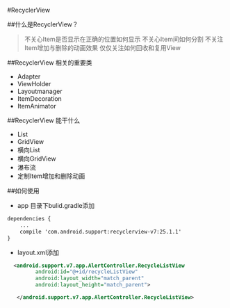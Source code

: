 #RecyclerView 

##什么是RecyclerView？
> 不关心Item是否显示在正确的位置如何显示
> 不关心Item间如何分割
> 不关注Item增加与删除的动画效果
> 仅仅关注如何回收和复用View

##RecyclerView 相关的重要类
- Adapter
- ViewHolder
- Layoutmanager
- ItemDecoration
- ItemAnimator

##RecyclerView 能干什么
- List
- GridView
- 横向List
- 横向GridView
- 瀑布流
- 定制Item增加和删除动画

##如何使用

* app 目录下bulid.gradle添加
```xml
dependencies {
    ...
    compile 'com.android.support:recyclerview-v7:25.1.1'
}       
```
*  layout.xml添加

```xml
  <android.support.v7.app.AlertController.RecycleListView
         android:id="@+id/recycleListView"
         android:layout_width="match_parent"
         android:layout_height="match_parent">

   </android.support.v7.app.AlertController.RecycleListView>

```



